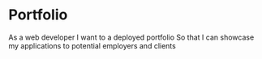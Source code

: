 # Portfolio
As a web developer
I want to a deployed portfolio
So that I can showcase my applications to potential employers and clients
